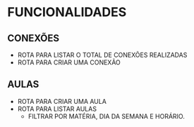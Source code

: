 # FUNCIONALIDADES

## CONEXÕES

- ROTA PARA LISTAR O TOTAL DE CONEXÕES REALIZADAS
- ROTA PARA CRIAR UMA CONEXÃO

## AULAS
- ROTA PARA CRIAR UMA AULA
- ROTA PARA LISTAR AULAS
    - FILTRAR POR MATÉRIA, DIA DA SEMANA E HORÁRIO.

